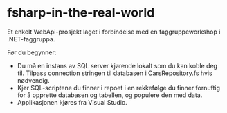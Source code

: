 # fsharp-in-the-real-world

Et enkelt WebApi-prosjekt laget i forbindelse med en faggruppeworkshop i .NET-faggruppa.

Før du begynner:
 - Du må en instans av SQL server kjørende lokalt som du kan koble deg til. Tilpass connection stringen til databasen i CarsRepository.fs hvis nødvendig.
 - Kjør SQL-scriptene du finner i repoet i en rekkefølge du finner fornuftig for å opprette databasen og tabellen, og populere den med data.
 - Applikasjonen kjøres fra Visual Studio.